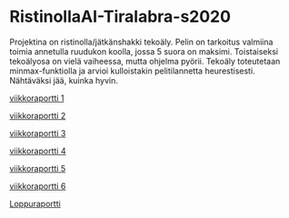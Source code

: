 # RistinollaAI-Tiralabra-s2020

Projektina on ristinolla/jätkänshakki tekoäly. Pelin on tarkoitus valmiina toimia annetulla ruudukon koolla, jossa 5 suora on maksimi.
Toistaiseksi tekoälyosa on vielä vaiheessa, mutta ohjelma pyörii. Tekoäly toteutetaan minmax-funktiolla ja arvioi kulloistakin pelitilannetta heurestisesti. Nähtäväksi jää, kuinka hyvin.

[viikkoraportti 1](https://github.com/Latelaukki/RistinollaAI-Tiralabra-s2020/blob/master/Dokumentaatio/Viikkoraportit/Viikko_1.md)

[viikkoraportti 2](https://github.com/Latelaukki/RistinollaAI-Tiralabra-s2020/blob/master/Dokumentaatio/Viikkoraportit/viikko_2.md)

[viikkoraportti 3](https://github.com/Latelaukki/RistinollaAI-Tiralabra-s2020/blob/master/Dokumentaatio/Viikkoraportit/viikko_3.md)

[viikkoraportti 4](https://github.com/Latelaukki/RistinollaAI-Tiralabra-s2020/blob/master/Dokumentaatio/Viikkoraportit/viikko_4.md)

[viikkoraportti 5](https://github.com/Latelaukki/RistinollaAI-Tiralabra-s2020/blob/master/Dokumentaatio/Viikkoraportit/viikko_5.md)

[viikkoraportti 6](https://github.com/Latelaukki/RistinollaAI-Tiralabra-s2020/blob/master/Dokumentaatio/Viikkoraportit/viikko_6.md)

[Loppuraportti](https://github.com/Latelaukki/RistinollaAI-Tiralabra-s2020/blob/master/Dokumentaatio/Viikkoraportit/Loppupalautus.md)
